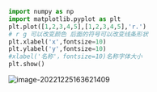 ```python
import numpy as np
import matplotlib.pyplot as plt
plt.plot([1,2,3,4,5],[1,2,3,4,5],'r.')
# r g 可以改变颜色 后面的符号可以改变线条形状
plt.xlabel('x',fontsize=10)
plt.ylabel('y',fontsize=10)
#xlabel('名称'，fontsize=10)名称字体大小
plt.show()
```



![image-20221225163621409](C:\Users\wywzxx\AppData\Roaming\Typora\typora-user-images\image-20221225163621409.png)

